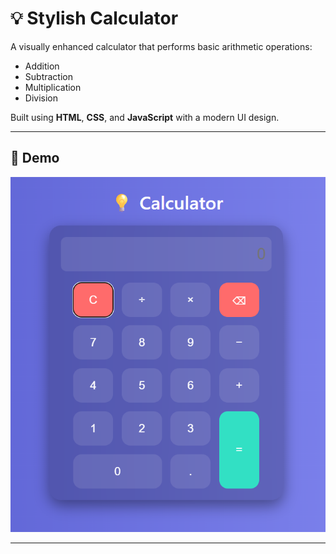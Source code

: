 # 💡 Stylish Calculator

A visually enhanced calculator that performs basic arithmetic operations:

- Addition
- Subtraction
- Multiplication
- Division

Built using **HTML**, **CSS**, and **JavaScript** with a modern UI design.

---

## 🚀 Demo

![Demo](screenshot.png)

---



